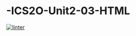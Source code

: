 # -ICS2O-Unit2-03-HTML
 [![linter](https://github.com/Huzaifa-Khalid2/ICS2O-Unit2-03-HTML/workflows/linter/badge.svg)](https://github.com/marketplace/actions/super-linter)
